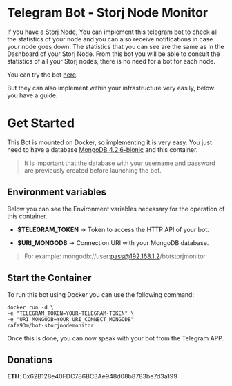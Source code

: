 # Telegram Bot - Storj Node Monitor

If you have a [Storj Node](https://storj.io/storage-node-operator), You can implement this telegram bot to check all the statistics of your node and you can also receive notifications in case your node goes down.
The statistics that you can see are the same as in the Dashboard of your Storj Node. From this bot you will be able to consult the statistics of all your Storj nodes, there is no need for a bot for each node.


You can try the bot [here](https://t.me/storjnodemonitor_bot).

But they can also implement within your infrastructure very easily, below you have a guide.

# Get Started

This Bot is mounted on Docker, so implementing it is very easy. You just need to have a database [MongoDB 4.2.6-bionic](https://hub.docker.com/_/mongo) and this container.

> It is important that the database with your username and password are previously created before launching the bot.

## Environment variables
Below you can see the Environment variables necessary for the operation of this container.

 - **$TELEGRAM_TOKEN** -> Token to access the HTTP API of your bot. 
 
 - **$URI_MONGODB**	-> Connection URI with your MongoDB database. 
 
> For example: mongodb://user:pass@192.168.1.2/botstorjmonitor


## Start the Container

To run this bot using Docker you can use the following command:

    docker run -d \
    -e "TELEGRAM_TOKEN=YOUR-TELEGRAM-TOKEN" \
    -e "URI_MONGODB=YOUR_URI_CONNECT_MONGODB"
    rafa93m/bot-storjnodemonitor


Once this is done, you can now speak with your bot from the Telegram APP.

## Donations

**ETH**: 0x62B128e40FDC786BC3Ae948d08b8783be7d3a199


